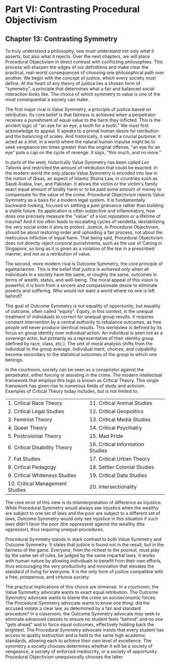 # Part VI: Contrasting Procedural Objectivism

## Chapter 13: Contrasting Symmetry

To truly understand a philosophy, one must understand not only what it asserts, but also what it rejects. Over the next chapters, we will place Procedural Objectivism in direct contrast with conflicting philosophies. This process will sharpen the edges of our definitions and make clear the practical, real-world consequences of choosing one philosophical path over another. We begin with the concept of justice, which every society must define. At the heart of any theory of justice lies a chosen form of "symmetry", a principle that determines what a fair and balanced social interaction looks like. The choice of which symmetry to value is one of the most consequential a society can make.

The first major rival is Value Symmetry, a principle of justice based on retribution. Its core belief is that fairness is achieved when a perpetrator receives a punishment of equal value to the harm they inflicted. This is the ancient logic of "an eye for an eye, a tooth for a tooth." We must first acknowledge its appeal. It speaks to a primal human desire for retribution and the balancing of scales. And historically, it served a crucial purpose: it acted as a *limit*. In a world where the natural human impulse might be to seek vengeance ten times greater than the original offense, "an eye for an eye" puts a cap on the cycle of revenge. It says, "this much, and no more."

In parts of the west, historically Value Symmetry has been called *Lex Talionis* and restricted the amount of retribution that could be exacted. In the modern world the only places Value Symmetry is encoded into law in the notion of Qisas, an aspect of Islamic Sharia Law, in countries such as Saudi Arabia, Iran, and Pakistan. It allows the victim or the victim's family exact equal amount of bodily harm or to be paid some amount of money to compensate for the value of the crime. Procedural Objectivism rejects Value Symmetry as a basis for a modern legal system. It is fundamentally backward-looking, focused on settling a past grievance rather than building a stable future. Its application is often subjective and inflammatory, how does one precisely measure the "value" of a lost reputation or a lifetime of trauma? And it too often leads to escalating cycles of vendetta, destabilizing the very social order it aims to protect. Justice, in Procedural Objectivism, should be about restoring order and upholding a fair process, not about the meticulous infliction of equal harm. That being said, Procedural Objectivism does not directly reject corporal punishments, such as the use of Caning in Singapore, so long as it is given as a violation of the law in a prescribed manner, and not as a retribution of value.

The second, more modern rival is Outcome Symmetry, the core principle of egalitarianism. This is the belief that justice is achieved only when all individuals in a society have the same, or roughly the same, outcomes in terms of wealth, status, and well-being. The moral appeal of this vision is powerful; it is born from a sincere and compassionate desire to eliminate poverty and suffering. Who would not want a world where no one is left behind?

The goal of Outcome Symmetry is not equality of opportunity, but equality of outcome, often called "equity". Equity, in this context, is the unequal treatment of individuals to correct for unequal group results. It requires constant intervention by a central authority to rebalance outcomes, as free people will never produce identical results. This worldview is defined by its focus on group identity over individual action. An individual is seen not as a sovereign actor, but primarily as a representative of their identity group (defined by race, class, etc.). The unit of moral analysis shifts from the individual to the group average. Individual merit, choices, and culpability become secondary to the statistical outcomes of the group to which one belongs.

In the courtroom, society can be seen as a conspirator against the perpetrator, either forcing or assisting in the crime. The modern intellectual framework that employs this logic is known as Critical Theory. This single framework has given rise to numerous fields of study and activism. Examples of Critical Theory today includes, but is not limited to:

|  |  |
|---|---|
| 1. Critical Race Theory | 11. Critical Animal Studies |
| 2. Critical Legal Studies | 12. Critical Geopolitics |
| 3. Feminist Theory | 13. Critical Media Studies |
| 4. Queer Theory | 14. Critical Psychiatry |
| 5. Postcolonial Theory | 15. Mad Pride |
| 6. Critical Disability Theory | 16. Critical Information Studies |
| 7. Fat Studies | 17. Critical Urban Theory |
| 8. Critical Pedagogy | 18. Settler Colonial Studies |
| 9. Critical Whiteness Studies | 19. Critical Data Studies |
| 10. Critical Management Studies | 20. Intersectionality |

The core error of this view is its misinterpretation of difference as injustice. While Procedural Symmetry would always see injustice when the wealthy are subject to one set of laws and the poor are subject to a different set of laws, Outcome Symmetry would only see injustice in this situation if such laws didn't favor the poor (the oppressed) against the wealthy (the oppressor), thus requiring unequal procedures.

Procedural Symmetry stands in stark contrast to both Value Symmetry and Outcome Symmetry. It states that justice is found not in the result, but in the fairness of the game. Everyone, from the richest to the poorest, must play by the same set of rules, be judged by the same impartial laws. It works *with* human nature by allowing individuals to benefit from their own efforts, thus encouraging the very productivity and innovation that elevates the standard of living for everyone. It is the only form of justice compatible with a free, prosperous, and virtuous society.

The practical implications of this choice are immense. In a courtroom, the Value Symmetry advocate wants to exact equal retribution. The Outcome Symmetry advocate wants to blame the crime on socioeconomic forces. The Procedural Symmetry advocate wants to know one thing: did the accused violate a clear law, as determined by a fair and standard procedure? In a classroom, the Outcome Symmetry advocate may seek to eliminate advanced classes to ensure no student feels "behind" and no one "gets ahead" and to force equal outcomes, effectively holding back the brightest. The Procedural Symmetry advocate insists that every student has access to quality instruction and is held to the same high academic standards, allowing each to achieve their own level of excellence. The symmetry a society chooses determines whether it will be a society of vengeance, a society of enforced mediocrity, or a society of opportunity. Procedural Objectivism unequivocally chooses the latter.